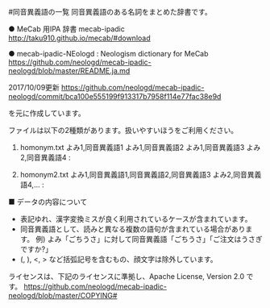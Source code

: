 #同音異義語の一覧
同音異義語のある名詞をまとめた辞書です。

● MeCab 用IPA 辞書 mecab-ipadic
   http://taku910.github.io/mecab/#download

● mecab-ipadic-NEologd : Neologism dictionary for MeCab
   https://github.com/neologd/mecab-ipadic-neologd/blob/master/README.ja.md

   2017/10/09更新
   https://github.com/neologd/mecab-ipadic-neologd/commit/bca100e555199f913317b7958f114e77fac38e9d

を元に作成しています。

ファイルは以下の2種類があります。扱いやすいほうをご利用ください。

1. homonym.txt
よみ1,同音異義語1
よみ1,同音異義語2
よみ1,同音異義語3
よみ2,同音異義語4
  :

2. homonym2.txt
よみ1,同音異義語1,同音異義語2,同音異義語3
よみ2,同音異義語4,...
  :

■ データの内容について
- 表記ゆれ、漢字変換ミスが良く利用されているケースが含まれています。
- 同音異義語として、読みと異なる複数の語句が含まれている場合があります。
例) よみ「ごちうさ」に対して同音異義語「ごちうさ」「ご注文はうさぎですか?」
- (, ), <, > など括弧記号を含むもの、顔文字は除外しています。

ライセンスは、下記のライセンスに準拠し、Apache License, Version 2.0 です。
https://github.com/neologd/mecab-ipadic-neologd/blob/master/COPYING#
